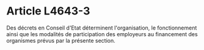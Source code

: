 # Article L4643-3

Des décrets en Conseil d'Etat déterminent l'organisation, le fonctionnement ainsi que les modalités de participation des employeurs au financement des organismes prévus par la présente section.